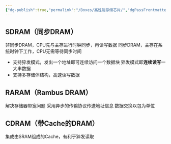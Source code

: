 ```yaml
---
{"dg-publish":true,"permalink":"/Boxes/高性能存储芯片/","dgPassFrontmatter":true,"created":"2025-04-27T11:18:49.959+08:00","updated":"2025-05-17T11:15:22.021+08:00"}
---
```


## SDRAM（同步DRAM）
非同步DRAM，CPU先与主存进行时钟同步，再读写数据
同步DRAM，主存在系统时钟下工作，CPU无需等待同步时间
- 支持猝发模式，发出一个地址即可连续访问一个数据块
猝发模式即**连续读写**一大串数据
- 支持多存储体结构，高速读写数据
## RARAM（Rambus DRAM）
解决存储器带宽问题
采用异步的传输协议传送地址信息
数据交换以包为单位
## CDRAM（带Cache的DRAM）
集成由SRAM组成的Cache，有利于猝发读取